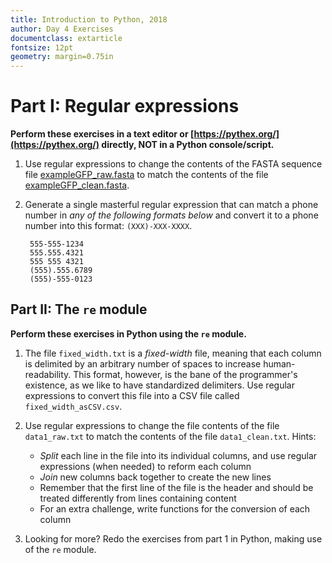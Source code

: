 ```yaml
---
title: Introduction to Python, 2018 
author: Day 4 Exercises
documentclass: extarticle
fontsize: 12pt
geometry: margin=0.75in
---
```


# Part I: Regular expressions

**Perform these exercises in a text editor or [https://pythex.org/](https://pythex.org/) directly, NOT in a Python console/script.**


1.  Use regular expressions to change the contents of the FASTA sequence file [exampleGFP_raw.fasta](./exampleGFP_raw.fasta) to match the contents of the file [exampleGFP_clean.fasta](./exampleGFP_clean.fasta). 

2. Generate a single masterful regular expression that can match a phone number in *any of the following formats below* and convert it to a phone number into this format: `(XXX)-XXX-XXXX`. 
	
		555-555-1234
		555.555.4321
		555 555 4321
		(555).555.6789
		(555)-555-0123
		
		
## Part II: The `re` module

**Perform these exercises in Python using the `re` module.**


1. The file `fixed_width.txt` is a *fixed-width* file, meaning that each column is delimited by an arbitrary number of spaces to increase human-readability. This format, however, is the bane of the programmer's existence, as we like to have standardized delimiters. Use regular expressions to convert this file into a CSV file called `fixed_width_asCSV.csv`.

2. Use regular expressions to change the file contents of the file `data1_raw.txt` to match the contents of the file `data1_clean.txt`. Hints:
	+ *Split* each line in the file into its individual columns, and use regular expressions (when needed) to reform each column
	+ *Join* new columns back together to create the new lines
	+ Remember that the first line of the file is the header and should be treated differently from lines containing content
	+ For an extra challenge, write functions for the conversion of each column
	
3. Looking for more? Redo the exercises from part 1 in Python, making use of the `re` module.

<!--
# Part III: Biopython OR an indepth parsing exercise

Biopython:
1. Grab sequence information from a database with a fetch query. Just one exercise to show it can be done.

Parsing:
find all files in the directory which are relevant for a task and create a new file for each with columns shuffled into a different order and perhaps even split up
-->
